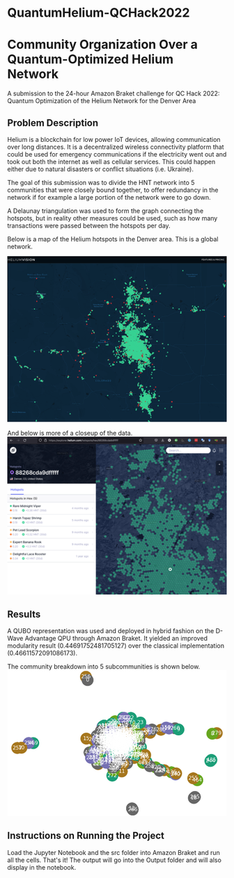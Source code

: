 # QuantumHelium-QCHack2022

# Community Organization Over a Quantum-Optimized Helium Network
A submission to the 24-hour Amazon Braket challenge for QC Hack 2022:
Quantum Optimization of the Helium Network for the Denver Area

## Problem Description

Helium is a blockchain for low power IoT devices, allowing communication over
long distances. It is a decentralized wireless connectivity platform that could
be used for emergency communications if the electricity went out and took out
both the internet as well as cellular services. This could happen either due
to natural disasters or conflict situations (i.e. Ukraine).

The goal of this submission was to divide the HNT network into 5 communities
that were closely bound together, to offer redundancy in the network if for
example a large portion of the network were to go down. 

A Delaunay triangulation was used to form the graph connecting the hotspots, 
but in reality other measures could be used, such as how many transactions
were passed between the hotspots per day.

Below is a map of the Helium hotspots in the Denver area. This is a global network.

![Denver Area in HeliumVision](https://github.com/dahlwinters/QuantumHelium-QCHack2022/blob/main/images/Denver_HeliumVision.png)

And below is more of a closeup of the data.
![Denver Area in Helium Explorer](https://github.com/dahlwinters/QuantumHelium-QCHack2022/blob/main/images/Denver_Helium_Explorer.png)

## Results
A QUBO representation was used and deployed in hybrid fashion on the D-Wave Advantage 
QPU through Amazon Braket. It yielded an improved modularity result 
(0.44691752481705127) over the classical implementation (0.46611572091086173).

The community breakdown into 5 subcommunities is shown below.
![D-Wave Advantage QPU Hybrid Result](https://github.com/dahlwinters/QuantumHelium-QCHack2022/blob/main/output/2022-04-10%2013%2001%2033_HNTDenver_DwaveQBSolv_hybrid_5_comm_modu_0.4469.png)

## Instructions on Running the Project

Load the Jupyter Notebook and the src folder into Amazon Braket and run all
the cells. That's it! The output will go into the Output folder and will also
display in the notebook.
